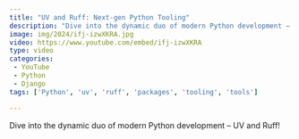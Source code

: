 ```yaml
---
title: "UV and Ruff: Next-gen Python Tooling"
description: "Dive into the dynamic duo of modern Python development – UV and Ruff!"
image: img/2024/ifj-izwXKRA.jpg
video: https://www.youtube.com/embed/ifj-izwXKRA
type: video
categories:
 - YouTube
 - Python
 - Django
tags: ['Python', 'uv', 'ruff', 'packages', 'tooling', 'tools']

---
```


Dive into the dynamic duo of modern Python development – UV and Ruff!
